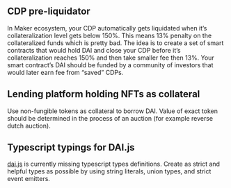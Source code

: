 ## CDP pre-liquidator
In Maker ecosystem, your CDP automatically gets liquidated when it’s collateralization level gets below 150%. This means 13% penalty on the collateralized funds which is pretty bad. The idea is to create a set of smart contracts that would hold DAI and close your CDP before it’s collateralization reaches 150% and then take smaller fee then 13%. Your smart contract’s DAI should be funded by a community of investors that would later earn fee from “saved” CDPs.

## Lending platform holding NFTs as collateral
Use non-fungible tokens as collateral to borrow DAI. Value of exact token should be determined in the process of an auction (for example reverse dutch auction).

## Typescript typings for DAI.js
[dai.js](https://github.com/makerdao/dai.js) is currently missing typescript types definitions. Create as strict and helpful types as possible by using string literals, union types, and strict event emitters.
